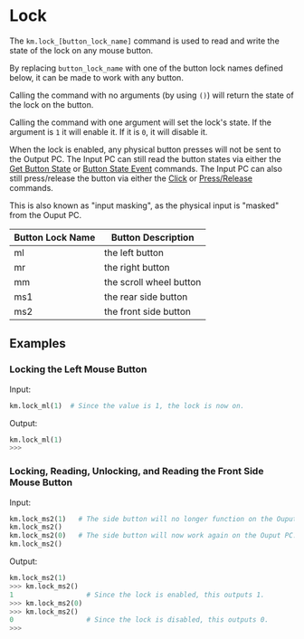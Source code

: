 # Lock

The `km.lock_[button_lock_name]` command is used to read and write the state of the lock on any mouse button.

By replacing `button_lock_name` with one of the button lock names defined below, it can be made to work with any button.

Calling the command with no arguments (by using `()`) will return the state of the lock on the button.

Calling the command with one argument will set the lock's state. If the argument is `1` it will enable it. If it is `0`,
it will disable it.

When the lock is enabled, any physical button presses will not be sent to the Output PC. The Input PC can still read the
button states via either the [Get Button State](get_btn_state.md) or [Button State Event](btn_state_event.md) commands.
The Input PC can also still press/release the button via either the [Click](click.md) or
[Press/Release](set_btn_state.md) commands.

This is also known as "input masking", as the physical input is "masked" from the Ouput PC.

| Button Lock Name | Button Description      |
| ---------------- | ----------------------- |
| ml               | the left button         |
| mr               | the right button        |
| mm               | the scroll wheel button |
| ms1              | the rear side button    |
| ms2              | the front side button   |

## Examples

### Locking the Left Mouse Button

Input:
```python
km.lock_ml(1)  # Since the value is 1, the lock is now on.
```

Output:
```python
km.lock_ml(1)
>>>
```

### Locking, Reading, Unlocking, and Reading the Front Side Mouse Button

Input:
```python
km.lock_ms2(1)   # The side button will no longer function on the Ouput PC.
km.lock_ms2()
km.lock_ms2(0)   # The side button will now work again on the Ouput PC.
km.lock_ms2()
```

Output:
```python
km.lock_ms2(1)
>>> km.lock_ms2()
1                  # Since the lock is enabled, this outputs 1.
>>> km.lock_ms2(0)
>>> km.lock_ms2()
0                  # Since the lock is disabled, this outputs 0.
>>>
```

